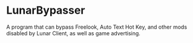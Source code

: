# LunarBypasser
A program that can bypass Freelook, Auto Text Hot Key, and other mods disabled by Lunar Client, as well as game advertising.
